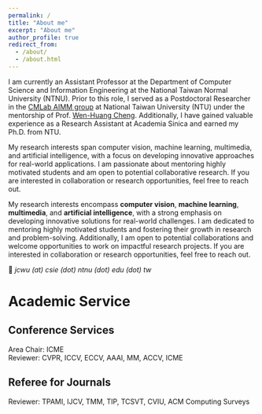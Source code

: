 ```yaml
---
permalink: /
title: "About me"
excerpt: "About me"
author_profile: true
redirect_from: 
  - /about/
  - /about.html
---
```



I am currently an Assistant Professor at the Department of Computer Science and Information Engineering at the National Taiwan Normal University (NTNU). Prior to this role, I served as a Postdoctoral Researcher in the [CMLab AIMM group](https://aimm.cmlab.csie.ntu.edu.tw/index.html) at National Taiwan University (NTU) under the mentorship of Prof. [Wen-Huang Cheng](https://www.csie.ntu.edu.tw/~wenhuang/). Additionally, I have gained valuable experience as a Research Assistant at Academia Sinica and earned my Ph.D. from NTU.

My research interests span computer vision, machine learning, multimedia, and artificial intelligence, with a focus on developing innovative approaches for real-world applications. I am passionate about mentoring highly motivated students and am open to potential collaborative research. If you are interested in collaboration or research opportunities, feel free to reach out.

My research interests encompass **computer vision**, **machine learning**, **multimedia**, and **artificial intelligence**, with a strong emphasis on developing innovative solutions for real-world challenges. I am dedicated to mentoring highly motivated students and fostering their growth in research and problem-solving. Additionally, I am open to potential collaborations and welcome opportunities to work on impactful research projects. If you are interested in collaboration or research opportunities, feel free to reach out.




📩 *jcwu (at) csie (dot) ntnu (dot) edu (dot) tw*


# Academic Service

## Conference Services  

Area Chair: ICME  
Reviewer: CVPR, ICCV, ECCV, AAAI, MM, ACCV, ICME 

## Referee for Journals  
Reviewer: TPAMI, IJCV, TMM, TIP, TCSVT, CVIU, ACM Computing Surveys 
